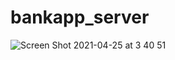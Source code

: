 # bankapp_server

![Screen Shot 2021-04-25 at 3 40 51](https://user-images.githubusercontent.com/37781805/115976584-17452c80-a578-11eb-8ce5-0e29cd33f9b0.png)


